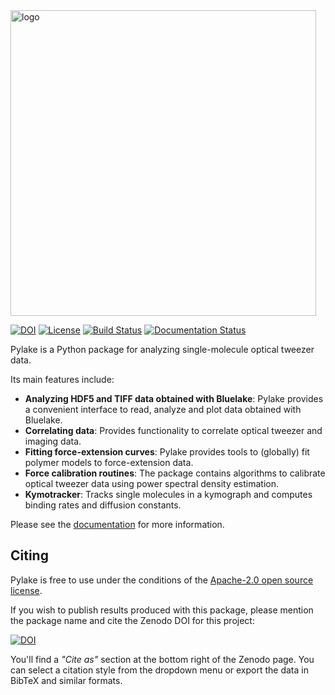 <img src="https://media.githubusercontent.com/media/lumicks/pylake/main/docs/logo_light.png" alt="logo" width="489px"/>

[![DOI](https://zenodo.org/badge/133832492.svg)](https://zenodo.org/badge/latestdoi/133832492)
[![License](https://img.shields.io/badge/license-Apache--2.0-blue.svg)](license.md)
[![Build Status](https://github.com/lumicks/pylake/workflows/pytest/badge.svg?branch=main)](https://github.com/lumicks/pylake/actions/workflows/pylake_test.yml?query=branch%3Amain)
[![Documentation Status](https://readthedocs.org/projects/lumicks-pylake/badge/?version=latest)](https://lumicks-pylake.readthedocs.io/)

Pylake is a Python package for analyzing single-molecule optical tweezer data.

Its main features include:

- **Analyzing HDF5 and TIFF data obtained with Bluelake**: Pylake provides a convenient interface to read, analyze and plot data obtained with Bluelake.
- **Correlating data**: Provides functionality to correlate optical tweezer and imaging data.
- **Fitting force-extension curves**: Pylake provides tools to (globally) fit polymer models to force-extension data.
- **Force calibration routines**: The package contains algorithms to calibrate optical tweezer data using power spectral density estimation.
- **Kymotracker**: Tracks single molecules in a kymograph and computes binding rates and diffusion constants.

Please see the [documentation](https://lumicks-pylake.readthedocs.io/) for more information.

## Citing

Pylake is free to use under the conditions of the [Apache-2.0 open source license](license.md).

If you wish to publish results produced with this package, please mention the package name and cite the Zenodo DOI for this project:

[![DOI](https://zenodo.org/badge/133832492.svg)](https://zenodo.org/badge/latestdoi/133832492)

You'll find a *"Cite as"* section at the bottom right of the Zenodo page. You can select a citation
style from the dropdown menu or export the data in BibTeX and similar formats.
